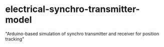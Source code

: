 # electrical-synchro-transmitter-model
"Arduino-based simulation of synchro transmitter and receiver for position tracking"
